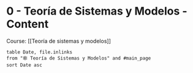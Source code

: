 # 0 - Teoría de Sistemas y Modelos - Content

Course: [[Teoría de sistemas y modelos]]

```dataview
table Date, file.inlinks
from "🕸 Teoría de Sistemas y Modelos" and #main_page 
sort Date asc
```